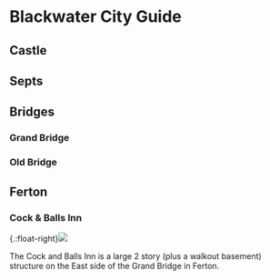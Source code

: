 # Blackwater City Guide

## Castle

## Septs

## Bridges

### Grand Bridge  

### Old Bridge  

## Ferton

### Cock & Balls Inn
{.:float-right}<img src="/..images/Cock and Balls Sign.png">  
  
The Cock and Balls Inn is a large 2 story (plus a walkout basement) structure on the East side of the Grand Bridge in Ferton.
